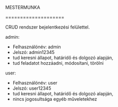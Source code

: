 MESTERMUNKA

====================

CRUD rendszer bejelentkezési felülettel.


admin:

- Felhasználónév: admin
- Jelszó: admin12345
- tud keresni állapot, határidő és dolgozó alapján,
- tud feladatot hozzáadni, módosítani, törölni



user:

- Felhasználónév: user
- Jelszó: user12345
- tud keresni állapot, határidő és dolgozó alapján,
- nincs jogosultsága egyéb műveletekhez
